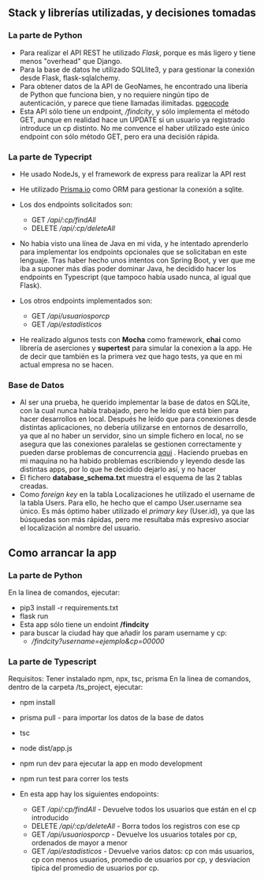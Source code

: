 ## Stack y librerías utilizadas, y decisiones tomadas

### La parte de Python

- Para realizar el API REST he utilizado *Flask*, porque es más ligero y tiene menos "overhead" que Django.
- Para la base de datos he utilizado SQLlite3, y para gestionar la conexión desde Flask, flask-sqlalchemy.
- Para obtener datos de la API de GeoNames, he encontrado una libería de Python que funciona bien, y no requiere ningún tipo de autenticación, y parece que tiene llamadas ilimitadas. [pgeocode](https://pypi.org/project/pgeocode/)
- Esta API sólo tiene un endpoint, */findcity*, y sólo implementa el método GET, aunque en realidad hace un UPDATE si un usuario ya registrado introduce un cp distinto. No me convence el haber utilizado este único endpoint con sólo método GET, pero era una decisión rápida.


### La parte de Typecript
- He usado NodeJs, y el framework de express para realizar la API rest
- He utilizado [Prisma.io](https://www.prisma.io/) como ORM para gestionar la conexión a sqlite.
- Los dos endpoints solicitados son:
    - GET */api/:cp/findAll*
    - DELETE */api/:cp/deleteAll*

- No habia visto una línea de Java en mi vida, y he intentado aprenderlo  para implementar los endpoints opcionales que se solicitaban en este lenguaje. Tras haber hecho unos intentos con Spring Boot, y ver que me iba a suponer más días poder dominar Java, he decidido hacer los endpoints en Typescript (que tampoco había usado nunca, al igual que Flask).

- Los otros endpoints implementados son:
    - GET */api/usuariosporcp*
    - GET */api/estadisticos*

- He realizado algunos tests con **Mocha** como framework, **chai** como librería de aserciones y **supertest** para simular la conexion a la app. He de decir que también es la primera vez que hago tests, ya que en mi actual empresa no se hacen. 

### Base de Datos
- Al ser una prueba, he querido implementar la base de datos en SQLite, con la cual nunca había trabajado, pero he leído que está bien para hacer desarrollos en local. Después he leído que para conexiones desde distintas aplicaciones, no debería utilizarse en entornos de desarrollo, ya que al no haber un servidor, sino un simple fichero en local, no se asegura que las conexiones paralelas se gestionen correctamente y pueden darse problemas de concurrencia [aqui](https://www.sqlite.org/faq.html#q5) . Haciendo pruebas en mi maquina no ha habido problemas escribiendo y leyendo desde las distintas apps, por lo que he decidido dejarlo así, y no hacer
- El fichero **database_schema.txt** muestra el esquema de las 2 tablas creadas.
- Como *foreign key* en la tabla Localizaciones he utilizado el username de la tabla Users. Para ello, he hecho que el campo User.username sea único. Es más óptimo haber utilizado el *primary key* (User.id), ya que las búsquedas son más rápidas, pero me resultaba más expresivo asociar el localización al nombre del usuario.


## Como arrancar la app

### La parte de Python
En la linea de comandos, ejecutar:

- pip3 install -r requirements.txt
- flask run
- Esta app sólo tiene un endoint **/findcity**
- para buscar la ciudad hay que añadir los param username y cp: 
    - */findcity?username=ejemplo&cp=00000*

### La parte de Typescript
Requisitos: Tener instalado npm, npx, tsc, prisma
En la linea de comandos, dentro de la carpeta /ts_project, ejecutar:
- npm install
- prisma pull - para importar los datos de la base de datos
- tsc
- node dist/app.js

- npm run dev para ejecutar la app en modo development
- npm run test para correr los tests

- En esta app hay los siguientes endopoints:
    - GET */api/:cp/findAll* - Devuelve todos los usuarios que están en el cp introducido
    - DELETE */api/:cp/deleteAll* - Borra todos los registros con ese cp
    - GET */api/usuariosporcp* - Devuelve los usuarios totales por cp, ordenados de mayor a menor
    - GET */api/estadisticos* - Devuelve varios datos: cp con más usuarios, cp con menos usuarios, promedio de usuarios por cp, y desviacion tipica del promedio de usuarios por cp.
